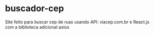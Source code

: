 # buscador-cep
Site feito para buscar cep de ruas usando API: viacep.com.br e React.js com a biblioteca adicional axios
